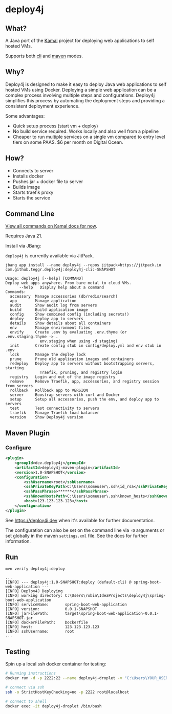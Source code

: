 # deploy4j

## What?

A Java port of the [Kamal](https://kamal-deploy.org/) project for deploying web applications to self hosted VMs.

Supports both [cli](#command-line) and [maven](#maven-plugin) modes.

## Why?

Deploy4j is designed to make it easy to deploy Java web applications to self hosted VMs using Docker. Deploying a simple web application can be a complex process involving multiple steps and configurations. Deploy4j simplifies this process by automating the deployment steps and providing a consistent deployment experience.

Some advantages:

* Quick setup process (start vm + deploy)
* No build service required. Works locally and also well from a pipeline
* Cheaper to run multiple services on a single vm compared to entry level tiers on some PAAS. $6 per month on Digital Ocean.

## How?

* Connects to server
* Installs docker
* Pushes jar + docker file to server
* Builds image
* Starts traefik proxy
* Starts the service

## Command Line

[View all commands on Kamal docs for now](https://kamal-deploy.org/v1/docs/commands/view-all-commands/).

Requires Java 21.

Install via JBang:

`deploy4j` is currently available via JitPack.

```shell
jbang app install --name deploy4j --repos jitpack=https://jitpack.io com.github.teggr.deploy4j:deploy4j-cli:-SNAPSHOT
```

```shell
Usage: deploy4j [--help] [COMMAND]
Deploy web apps anywhere. From bare metal to cloud VMs.
      --help   Display help about a command
Commands:
  accessory  Manage accessories (db/redis/search)
  app        Manage application
  audit      Show audit log from servers
  build      Build application image
  config     Show combined config (including secrets!)
  deploy     Deploy app to servers
  details    Show details about all containers
  env        Manage environment files
  envify     Create .env by evaluating .env.thyme (or .env.staging.thyme -> .
               env.staging when using -d staging)
  init       Create config stub in config/deploy.yml and env stub in .env
  lock       Manage the deploy lock
  prune      Prune old application images and containers
  redeploy   Deploy app to servers without bootstrapping servers, starting
               Traefik, pruning, and registry login
  registry   Login and out of the image registry
  remove     Remove Traefik, app, accessories, and registry session from servers
  rollback   Rollback app to VERSION
  server     Boostrap servers with curl and Docker
  setup      Setup all accessories, push the env, and deploy app to servers
  test       Test connectivity to servers
  traefik    Manage Traefik load balancer
  version    Show Deploy4j version
```

## Maven Plugin

### Configure

```xml
<plugin>
    <groupId>dev.deploy4j</groupId>
    <artifactId>deploy4j-maven-plugin</artifactId>
    <version>1.0-SNAPSHOT</version>
    <configuration>
        <sshUsername>root</sshUsername>
        <sshPrivateKeyPath>C:\Users\someuser\.ssh\id_rsa</sshPrivateKeyPath>
        <sshPassPhrase>******</sshPassPhrase>
        <sshKnownHostsPath>C:\Users\someuser\.ssh\known_hosts</sshKnownHostsPath>
        <host>123.123.123.123</host>
    </configuration>
</plugin>
```

See https://deploy4j.dev when it's available for further documentation.

The configuration can also be set on the command line via `-D` arguments or set globally in the maven `settings.xml` file. See the docs for further information.

## Run

```shell
mvn verify deploy4j:deploy

...
[INFO] --- deploy4j:1.0-SNAPSHOT:deploy (default-cli) @ spring-boot-web-application ---
[INFO] Deploy4J Deploying
[INFO] working directory: C:\Users\robin\IdeaProjects\deploy4j\spring-boot-web-application
[INFO] serviceName:       spring-boot-web-application
[INFO] version:           0.0.1-SNAPSHOT
[INFO] jarFilePath:       target\spring-boot-web-application-0.0.1-SNAPSHOT.jar
[INFO] dockerFilePath:    Dockerfile
[INFO] host:              123.123.123.123
[INFO] sshUsername:       root
...
```

## Testing

Spin up a local ssh docker container for testing:

```bash
# Running instructions
docker run -d -p 2222:22 --name deploy4j-droplet -v "C:\Users\YOUR_USER\.ssh\id_rsa.pub":/tmp/authorized_keys:ro -v /var/run/docker.sock:/var/run/docker.sock teggr/deploy4j-docker-droplet:latest

# connect via ssh
ssh -o StrictHostKeyChecking=no -p 2222 root@localhost 

# connect to shell
docker exec -it deploy4j-droplet /bin/bash
```